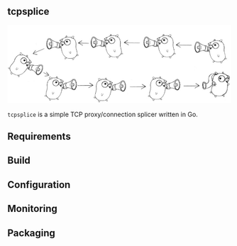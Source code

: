 ## tcpsplice

![Chain Of Gophers](/chain.jpg?raw=true "Chain Of Gophers")

`tcpsplice` is a simple TCP proxy/connection splicer written in Go.

## Requirements

## Build

## Configuration

## Monitoring

## Packaging
